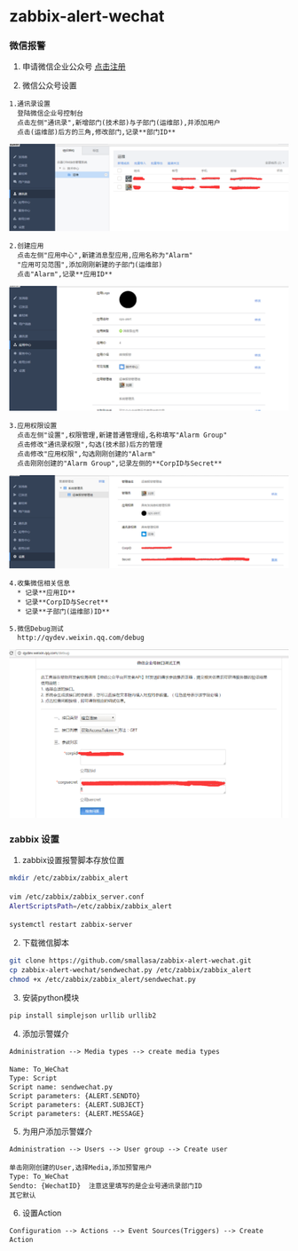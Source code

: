 # zabbix-alert-wechat

### 微信报警
1. 申请微信企业公众号 [点击注册](https://qy.weixin.qq.com/)

2. 微信公众号设置
```text
1.通讯录设置
  登陆微信企业号控制台  
  点击左侧"通讯录",新增部门(技术部)与子部门(运维部),并添加用户
  点击(运维部)后方的三角,修改部门,记录**部门ID**  
```
![通讯录](img/通讯录.png)

```text
2.创建应用
  点击左侧"应用中心",新建消息型应用,应用名称为"Alarm"
  "应用可见范围",添加刚刚新建的子部门(运维部)  
  点击"Alarm",记录**应用ID**
```
![应用中心](img/应用中心.png)

```text
3.应用权限设置
  点击左侧"设置",权限管理,新建普通管理组,名称填写"Alarm Group"
  点击修改"通讯录权限",勾选(技术部)后方的管理
  点击修改"应用权限",勾选刚刚创建的"Alarm"
  点击刚刚创建的"Alarm Group",记录左侧的**CorpID与Secret**
```
![应用权限设置](img/权限管理.png)

```text
4.收集微信相关信息
  * 记录**应用ID**
  * 记录**CorpID与Secret**
  * 记录**子部门(运维部)ID**
```

```text
5.微信Debug测试
  http://qydev.weixin.qq.com/debug
```
![应用权限设置](img/微信调试接口.png)


### zabbix 设置
1. zabbix设置报警脚本存放位置
```bash
mkdir /etc/zabbix/zabbix_alert

vim /etc/zabbix/zabbix_server.conf
AlertScriptsPath=/etc/zabbix/zabbix_alert

systemctl restart zabbix-server
```

2. 下载微信脚本
```bash
git clone https://github.com/smallasa/zabbix-alert-wechat.git
cp zabbix-alert-wechat/sendwechat.py /etc/zabbix/zabbix_alert
chmod +x /etc/zabbix/zabbix_alert/sendwechat.py
```

3. 安装python模块
```bash
pip install simplejson urllib urllib2
```

4. 添加示警媒介
```text
Administration --> Media types --> create media types

Name: To_WeChat
Type: Script
Script name: sendwechat.py
Script parameters: {ALERT.SENDTO}
Script parameters: {ALERT.SUBJECT}
Script parameters: {ALERT.MESSAGE}
```

5. 为用户添加示警媒介
```text
Administration --> Users --> User group --> Create user

单击刚刚创建的User,选择Media,添加预警用户
Type: To_WeChat
Sendto: {WechatID}  注意这里填写的是企业号通讯录部门ID
其它默认
```

6. 设置Action
```text
Configuration --> Actions --> Event Sources(Triggers) --> Create Action
```
